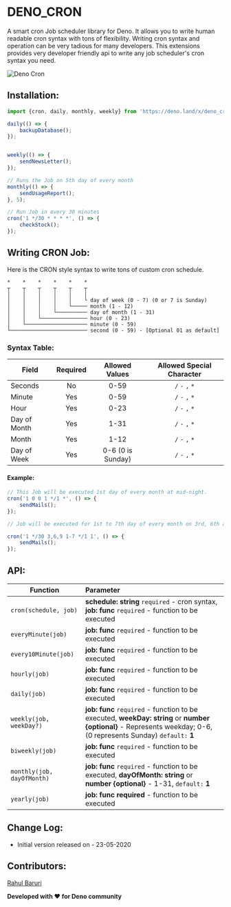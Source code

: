 # DENO_CRON

A smart cron Job scheduler library for Deno. It allows you to write human readable cron syntax with tons of flexibility. Writing cron syntax and operation can be very tadious for many developers. This extensions provides very developer friendly api to write any job scheduler's cron syntax you need.

![Deno Cron](https://raw.githubusercontent.com/rbrahul/deno_cron/master/deno-crone-hd.png)


## Installation:

```javascript
import {cron, daily, monthly, weekly} from 'https://deno.land/x/deno_cron/cron.ts';

daily(() => {
    backupDatabase();
});


weekly(() => {
    sendNewsLetter();
});

// Runs the Job on 5th day of every month
monthly(() => {
    sendUsageReport();
}, 5);

// Run Job in every 30 minutes
cron('1 */30 * * * *', () => {
    checkStock();
});

```

## Writing CRON Job:

Here is the CRON style syntax to write tons of custom cron schedule.

```
*    *    *    *    *    *
┬    ┬    ┬    ┬    ┬    ┬
│    │    │    │    │    │
│    │    │    │    │    └ day of week (0 - 7) (0 or 7 is Sunday)
│    │    │    │    └───── month (1 - 12)
│    │    │    └────────── day of month (1 - 31)
│    │    └─────────────── hour (0 - 23)
│    └──────────────────── minute (0 - 59)
└───────────────────────── second (0 - 59) - [Optional 01 as default]
```

### Syntax Table:

| Field        | Required           | Allowed Values  | Allowed Special Character |
| ------------- |:-------------:|:----------------------:|:------------------:|
| Seconds      | No | 0-59 | `/` `-` `,` `*` |
| Minute      | Yes      |   0-59 | `/` `-` `,` `*` |
| Hour | Yes     |    0-23 | `/` `-` `,` `*` |
| Day of Month | Yes     |    1-31 | `/` `-` `,` `*` |
| Month | Yes     |    1-12 | `/` `-` `,` `*` |
| Day of Week | Yes     |    0-6 (0 is Sunday) | `/` `-` `,` `*` |

#### Example:

```javascript
// This Job will be executed 1st day of every month at mid-night.
cron('1 0 0 1 */1 *', () => {
    sendMails();
});

// Job will be executed for 1st to 7th day of every month on 3rd, 6th and 9th hour and every 30 minutes if it's monday

cron('1 */30 3,6,9 1-7 */1 1', () => {
    sendMails();
});

```

## API:

| Function                    |                                Parameter        |
| ---------------------------- |:--------------------------------------------|
| `cron(schedule, job)`      |  **schedule: string** `required` - cron syntax, **job: func**  `required` - function to be executed|
| `everyMinute(job)`      |  **job: func** `required` - function to be executed |
| `every10Minute(job)`      |  **job: func** `required` - function to be executed |
| `hourly(job)`      |  **job: func** `required` - function to be executed |
| `daily(job)`      |  **job: func** `required` - function to be executed |
| `weekly(job, weekDay?)`      |  **job: func** `required` - function to be executed,  **weekDay: string** or **number** **{optional}** - Represents weekday; 0-6, (0 represents Sunday) `default:` **1** |
| `biweekly(job)`      |  **job: func** `required` - function to be executed |
| `monthly(job, dayOfMonth)`      |  **job: func** `required` - function to be executed, **dayOfMonth: string** or **number** **{optional}** -  1-31, `default:` **1** |
| `yearly(job)`      |  **job: func** **required** - function to be executed |


## Change Log:
* Initial version released on - 23-05-2020

## Contributors:

[Rahul Baruri](https://www.linkedin.com/in/rahul-baruri-23312311a/)

**Developed with ❤️ for Deno community**
